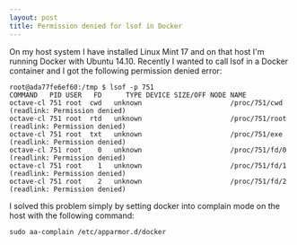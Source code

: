 ```yaml
---
layout: post
title: Permission denied for lsof in Docker
---
```


On my host system I have installed Linux Mint 17 and on that host I'm running Docker with Ubuntu 14.10. Recently I wanted to call lsof in a Docker container and I got the following permission denied error:

<pre><code class="bash">root@ada77fe6ef60:/tmp $ lsof -p 751
COMMAND   PID USER   FD      TYPE DEVICE SIZE/OFF NODE NAME
octave-cl 751 root  cwd   unknown                      /proc/751/cwd (readlink: Permission denied)
octave-cl 751 root  rtd   unknown                      /proc/751/root (readlink: Permission denied)
octave-cl 751 root  txt   unknown                      /proc/751/exe (readlink: Permission denied)
octave-cl 751 root    0   unknown                      /proc/751/fd/0 (readlink: Permission denied)
octave-cl 751 root    1   unknown                      /proc/751/fd/1 (readlink: Permission denied)
octave-cl 751 root    2   unknown                      /proc/751/fd/2 (readlink: Permission denied)
</code></pre>

I solved this problem simply by setting docker into complain mode on the host with the following command:

<pre><code class="bash">sudo aa-complain /etc/apparmor.d/docker
</code></pre>
